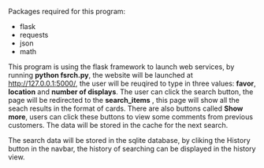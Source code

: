 Packages required for this program:

- flask
- requests
- json
- math

This program is using the flask framework to launch web services, by running **python fsrch.py**, the website will be launched at http://127.0.0.1:5000/, the user will be reuqired to type in three values: **favor**, **location** and **number of displays**. The user can click the search button, the page will be redirected to the **search_items** , this page will show all the seach results in the format of cards. There are also buttons called **Show more**, users can click these buttons to view some comments from previous customers. The data will be stored in the cache for the next search.

The search data will be stored in the sqlite database, by cliking the History button in the navbar, the history of searching can be displayed in the history view.